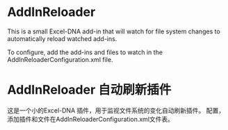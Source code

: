 AddInReloader
=============

This is a small Excel-DNA add-in that will watch for file system changes to automatically reload watched add-ins.

To configure, add the add-ins and files to watch in the AddInReloaderConfiguration.xml file.

AddInReloader 自动刷新插件
=============
这是一个小的Excel-DNA 插件，用于监视文件系统的变化自动刷新插件。
配置，添加插件和文件在AddInReloaderConfiguration.xml文件表。